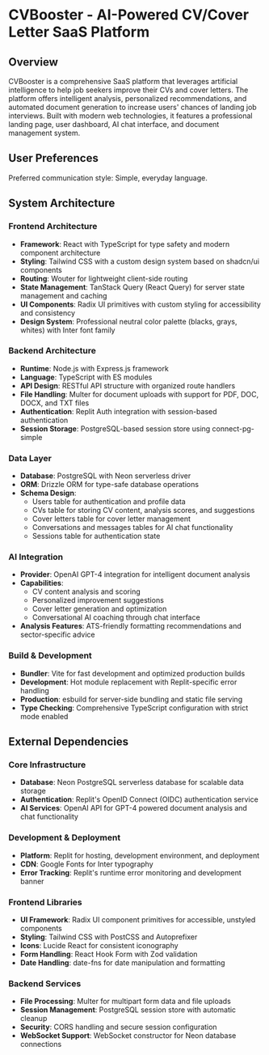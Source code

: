 # CVBooster - AI-Powered CV/Cover Letter SaaS Platform

## Overview

CVBooster is a comprehensive SaaS platform that leverages artificial intelligence to help job seekers improve their CVs and cover letters. The platform offers intelligent analysis, personalized recommendations, and automated document generation to increase users' chances of landing job interviews. Built with modern web technologies, it features a professional landing page, user dashboard, AI chat interface, and document management system.

## User Preferences

Preferred communication style: Simple, everyday language.

## System Architecture

### Frontend Architecture
- **Framework**: React with TypeScript for type safety and modern component architecture
- **Styling**: Tailwind CSS with a custom design system based on shadcn/ui components
- **Routing**: Wouter for lightweight client-side routing
- **State Management**: TanStack Query (React Query) for server state management and caching
- **UI Components**: Radix UI primitives with custom styling for accessibility and consistency
- **Design System**: Professional neutral color palette (blacks, grays, whites) with Inter font family

### Backend Architecture
- **Runtime**: Node.js with Express.js framework
- **Language**: TypeScript with ES modules
- **API Design**: RESTful API structure with organized route handlers
- **File Handling**: Multer for document uploads with support for PDF, DOC, DOCX, and TXT files
- **Authentication**: Replit Auth integration with session-based authentication
- **Session Storage**: PostgreSQL-based session store using connect-pg-simple

### Data Layer
- **Database**: PostgreSQL with Neon serverless driver
- **ORM**: Drizzle ORM for type-safe database operations
- **Schema Design**: 
  - Users table for authentication and profile data
  - CVs table for storing CV content, analysis scores, and suggestions
  - Cover letters table for cover letter management
  - Conversations and messages tables for AI chat functionality
  - Sessions table for authentication state

### AI Integration
- **Provider**: OpenAI GPT-4 integration for intelligent document analysis
- **Capabilities**: 
  - CV content analysis and scoring
  - Personalized improvement suggestions
  - Cover letter generation and optimization
  - Conversational AI coaching through chat interface
- **Analysis Features**: ATS-friendly formatting recommendations and sector-specific advice

### Build & Development
- **Bundler**: Vite for fast development and optimized production builds
- **Development**: Hot module replacement with Replit-specific error handling
- **Production**: esbuild for server-side bundling and static file serving
- **Type Checking**: Comprehensive TypeScript configuration with strict mode enabled

## External Dependencies

### Core Infrastructure
- **Database**: Neon PostgreSQL serverless database for scalable data storage
- **Authentication**: Replit's OpenID Connect (OIDC) authentication service
- **AI Services**: OpenAI API for GPT-4 powered document analysis and chat functionality

### Development & Deployment
- **Platform**: Replit for hosting, development environment, and deployment
- **CDN**: Google Fonts for Inter typography
- **Error Tracking**: Replit's runtime error monitoring and development banner

### Frontend Libraries
- **UI Framework**: Radix UI component primitives for accessible, unstyled components
- **Styling**: Tailwind CSS with PostCSS and Autoprefixer
- **Icons**: Lucide React for consistent iconography
- **Form Handling**: React Hook Form with Zod validation
- **Date Handling**: date-fns for date manipulation and formatting

### Backend Services
- **File Processing**: Multer for multipart form data and file uploads
- **Session Management**: PostgreSQL session store with automatic cleanup
- **Security**: CORS handling and secure session configuration
- **WebSocket Support**: WebSocket constructor for Neon database connections